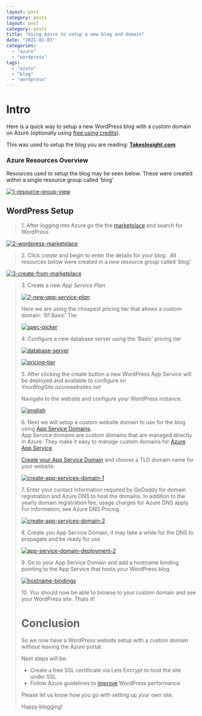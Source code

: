 ```yaml
---
layout: post
category: posts
layout: post
category: posts
title: "Using Azure to setup a new blog and domain"
date: "2021-01-03"
categories: 
  - "azure"
  - "wordpress"
tags: 
  - "azure"
  - "blog"
  - "wordpress"
---
```


# Intro

Here is a quick way to setup a new WordPress blog with a custom domain on Azure (optionally using [free using credits](https://azure.microsoft.com/en-au/free)).

This was used to setup the blog you are reading: [**TakesInsight.com**](http://TakesInsight.com)

### Azure Resources Overview

Resources used to setup the blog may be seen below. These were created within a single resource group called ‘blog’

[![1-resource-group-view](images/1-resource-group-view_thumb.png "1-resource-group-view")](https://github.com/chrismckelt/chrismckelt.github.io/tree/master/_posts/posts/images/2021/01/1-resource-group-view.png)

## WordPress Setup

> 1\. After logging into Azure go the the [marketplace](https://portal.azure.com/?quickstart=true) and search for WordPress

[![2-wordpress-marketplace](images/2-wordpress-marketplace_thumb.png "2-wordpress-marketplace")](https://github.com/chrismckelt/chrismckelt.github.io/tree/master/_posts/posts/images/2021/01/2-wordpress-marketplace.png)

> 2\. Click _create_ and begin to enter the details for your blog.  All resources below were created in a new resource group called ‘_blog’_

[![3-create-from-marketplace](images/3-create-from-marketplace_thumb.png "3-create-from-marketplace")](https://github.com/chrismckelt/chrismckelt.github.io/tree/master/_posts/posts/images/2021/01/3-create-from-marketplace.png)

> 3\. Create a new _App Service Plan_
> 
> _[![2-new-app-service-plan](images/2-new-app-service-plan_thumb.png "2-new-app-service-plan")](https://github.com/chrismckelt/chrismckelt.github.io/tree/master/_posts/posts/images/2021/01/2-new-app-service-plan.png)_
> 
> Here we are using the cheapest pricing tier that allows a custom domain: ‘B1 Basic’ Tier
> 
> [![spec-picker](images/spec-picker_thumb.png "spec-picker")](https://github.com/chrismckelt/chrismckelt.github.io/tree/master/_posts/posts/images/2021/01/spec-picker.png)
> 
> 4\. Configure a new database server using the ‘Basic’ pricing tier
> 
> [![database-server](images/database-server_thumb.png "database-server")](https://github.com/chrismckelt/chrismckelt.github.io/tree/master/_posts/posts/images/2021/01/database-server.png)
> 
> [![pricing-tier](images/pricing-tier_thumb.png "pricing-tier")](https://github.com/chrismckelt/chrismckelt.github.io/tree/master/_posts/posts/images/2021/01/pricing-tier.png)
> 
> 5\. After clicking the create button a new WordPress App Service will be deployed and available to configure on _YourBlogSite.azurewebsites.net_
> 
> Navigate to the website and configure your WordPress instance.
> 
> [![english](images/english_thumb.png "english")](https://github.com/chrismckelt/chrismckelt.github.io/tree/master/_posts/posts/images/2021/01/english.png)
> 
> 6\. Next we will setup a custom website domain to use for the blog using [App Service Domains](https://docs.microsoft.com/en-us/azure/app-service/manage-custom-dns-buy-domain).  
> App Service domains are custom domains that are managed directly in Azure. They make it easy to manage custom domains for [Azure App Service](https://docs.microsoft.com/en-us/azure/app-service/overview).
> 
> [Create your App Service Domain](https://portal.azure.com/?quickstart=true#create/Microsoft.Domain) and choose a TLD domain name for your website.
> 
> [![create-app-services-domain-1](images/create-app-services-domain-1_thumb.png "create-app-services-domain-1")](https://github.com/chrismckelt/chrismckelt.github.io/tree/master/_posts/posts/images/2021/01/create-app-services-domain-1.png)
> 
> 7\. Enter your contact information required by GoDaddy for domain registration and Azure DNS to host the domains. In addition to the yearly domain registration fee, usage charges for Azure DNS apply. For information, see Azure DNS Pricing.
> 
> [![create-app-services-domain-2](images/create-app-services-domain-2_thumb.png "create-app-services-domain-2")](https://github.com/chrismckelt/chrismckelt.github.io/tree/master/_posts/posts/images/2021/01/create-app-services-domain-2.png)
> 
> 8\. Create you App Service Domain, it may take a while for the DNS to propagate and be ready for use
> 
> [![app-service-domain-deployment-2](images/app-service-domain-deployment-2_thumb.png "app-service-domain-deployment-2")](https://github.com/chrismckelt/chrismckelt.github.io/tree/master/_posts/posts/images/2021/01/app-service-domain-deployment-2.png)
> 
> 9\. Go to your App Service Domain and add a hostname binding pointing to the App Service that hosts your WordPress blog.
> 
> [![hostname-bindings](images/hostname-bindings_thumb.png "hostname-bindings")](https://github.com/chrismckelt/chrismckelt.github.io/tree/master/_posts/posts/images/2021/01/hostname-bindings.png)
> 
> 10\. You should now be able to browse to your custom domain and see your WordPress site. Thats it!
> 
> # Conclusion
> 
> So we now have a WordPress website setup with a custom domain without leaving the Azure portal.
> 
> Next steps will be:
> 
> - Create a free SSL certificate via Lets Encrypt to host the site under SSL
> - Follow Azure guidelines to [improve](https://techcommunity.microsoft.com/t5/azure-database-for-mysql/improving-your-wordpress-workloa-performance-on-azure-database/ba-p/1418717) WordPress performance
> 
> Please let us know how you go with setting up your own site.
> 
> Happy blogging!
